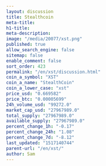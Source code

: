 ```yaml
---
layout: discussion
title: Stealthcoin
meta-title: 
h1-title: 
meta-description: 
image: "/media/20077/xst.png"
published: true
allow_search_engine: false
sitemap: false
enable_comment: false
sort_order: 423
permalink: "/en/xst/discussion.html"
coin_a_symbol: "XST"
coin_a_name: "StealthCoin"
coin_a_lower_case: "xst"
price_usd: "0.669582"
price_btc: "0.00005699"
24h_volume_usd: "99272.0"
market_cap_usd: "27967989.0"
total_supply: "27967989.0"
available_supply: "27967989.0"
percent_change_1h: "-0.17"
percent_change_24h: "1.08"
percent_change_7d: "-8.12"
last_updated: "1517140744"
parent-url: "/en/xst/"
author: Sam
---
```


